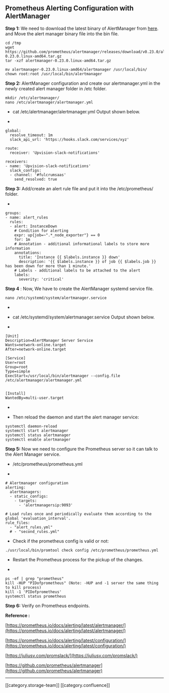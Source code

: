
## Prometheus Alerting Configuration with AlertManager 


 **Step 1:**  We need to download the latest binary of AlertManager from [here](https://prometheus.io/download/#alertmanager). and Move the alert manager binary file into the bin file.


```
cd /tmp
wget https://github.com/prometheus/alertmanager/releases/download/v0.23.0/alertmanager-0.23.0.linux-amd64.tar.gz
tar -xzf alertmanager-0.23.0.linux-amd64.tar.gz

mv alertmanager-0.23.0.linux-amd64/alertmanager /usr/local/bin/
chown root:root /usr/local/bin/alertmanager
```


 **Step 2:**  AlertManager configuration and create our alertmanager.yml in the newly created alert manager folder in /etc folder.


```
mkdir /etc/alertmanager/
nano /etc/alertmanager/alertmanager.yml
```

* cat /etc/alertmanager/alertmanager.yml Output shown below.


* 
```
global:
  resolve_timeout: 1m
  slack_api_url: 'https://hooks.slack.com/services/xyz'

route:
  receiver: 'Upvision-slack-notifications'

receivers:
- name: 'Upvision-slack-notifications'
  slack_configs:
  - channel: '#fulcrumsaas'
    send_resolved: true
```




 **Step 3:**  Add/create an alert rule file and put it into the /etc/prometheus/ folder.


* 
```
groups:
- name: alert_rules
  rules:
  - alert: InstanceDown
    # Condition for alerting
    expr: up{job=~".*_node_exporter"} == 0
    for: 1m
    # Annotation - additional informational labels to store more information
    annotations:
      title: 'Instance {{ $labels.instance }} down'
      description: '{{ $labels.instance }} of job {{ $labels.job }} has been down for more than 1 minute.'
    # Labels - additional labels to be attached to the alert
    labels:
      severity: 'critical'
```




 **Step 4** : Now, We have to create the AlertManager systemd service file.


```
nano /etc/systemd/system/alertmanager.service 
```

* 


* cat /etc/systemd/system/alertmanager.service Output shown below.


* 
```
[Unit]
Description=AlertManager Server Service
Wants=network-online.target
After=network-online.target

[Service]
User=root
Group=root
Type=simple
ExecStart=/usr/local/bin/alertmanager --config.file /etc/alertmanager/alertmanager.yml


[Install]
WantedBy=multi-user.target
```

* 


* Then reload the daemon and start the alert manager service:




```
systemctl daemon-reload
systemctl start alertmanager
systemctl status alertmanager
systemctl enable alertmanager
```


 **Step 5:** Now we need to configure the Prometheus server so it can talk to the Alert Manager service.


* /etc/prometheus/prometheus.yml


* 
```
# Alertmanager configuration
alerting:
  alertmanagers:
  - static_configs:
    - targets:
      - 'alertmanagersip:9093'

# Load rules once and periodically evaluate them according to the global 'evaluation_interval'.
rule_files:
  - "alert_rules.yml"
  # - "second_rules.yml"
```

* Check if the prometheus config is valid or not: 


```
./usr/local/bin/promtool check config /etc/prometheus/prometheus.yml
```

* Restart the Prometheus process for the pickup of the changes.


* 
```
ps -ef | grep "prometheus"
kill -HUP "PIDofprometheus" (Note: -HUP and -1 server the same thing to kill process)
kill -1 'PIDofprometheus'
systemctl status prometheus
```




 **Step 6:** Verify on Prometheus endpoints.



 **Reference :** 

[https://prometheus.io/docs/alerting/latest/alertmanager/](https://prometheus.io/docs/alerting/latest/alertmanager/)

[https://prometheus.io/docs/alerting/latest/configuration/](https://prometheus.io/docs/alerting/latest/configuration/)

[https://juliusv.com/promslack/](https://juliusv.com/promslack/)

[https://github.com/prometheus/alertmanager](https://github.com/prometheus/alertmanager)



*****

[[category.storage-team]] 
[[category.confluence]] 
